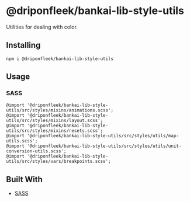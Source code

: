 # @driponfleek/bankai-lib-style-utils
Utilities for dealing with color.

## Installing
```
npm i @driponfleek/bankai-lib-style-utils
```

## Usage

### SASS
```
@import '@driponfleek/bankai-lib-style-utils/src/styles/mixins/animations.scss';
@import '@driponfleek/bankai-lib-style-utils/src/styles/mixins/layout.scss';
@import '@driponfleek/bankai-lib-style-utils/src/styles/mixins/resets.scss';
@import '@driponfleek/bankai-lib-style-utils/src/styles/utils/map-utils.scss';
@import '@driponfleek/bankai-lib-style-utils/src/styles/utils/unit-conversion-utils.scss';
@import '@driponfleek/bankai-lib-style-utils/src/styles/vars/breakpoints.scss';
```

## Built With
* [SASS](https://github.com/sass/sass)
